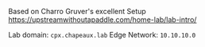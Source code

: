 Based on Charro Gruver's excellent Setup
https://upstreamwithoutapaddle.com/home-lab/lab-intro/

Lab domain: `cpx.chapeaux.lab`
Edge Network: `10.10.10.0`
